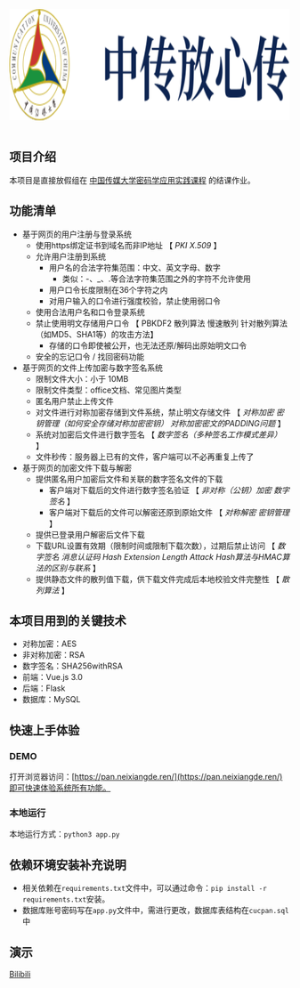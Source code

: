 <div align="center">  <img alt="Logo"  height="200" src="logo.svg"> <br> <br>

</div>


## 项目介绍

本项目是直接放假组在 [中国传媒大学密码学应用实践课程](https://c4pr1c3.github.io/cuc-wiki/ac.html) 的结课作业。



## 功能清单

- 基于网页的用户注册与登录系统
  - 使用https绑定证书到域名而非IP地址 【 *PKI* *X.509* 】
  - 允许用户注册到系统
    - 用户名的合法字符集范围：中文、英文字母、数字
      - 类似：-、_、.等合法字符集范围之外的字符不允许使用
    - 用户口令长度限制在36个字符之内
    - 对用户输入的口令进行强度校验，禁止使用弱口令
  - 使用合法用户名和口令登录系统
  - 禁止使用明文存储用户口令 【 PBKDF2 散列算法 慢速散列 针对散列算法（如MD5、SHA1等）的攻击方法】
    - 存储的口令即使被公开，也无法还原/解码出原始明文口令
  - 安全的忘记口令 / 找回密码功能
- 基于网页的文件上传加密与数字签名系统
  - 限制文件大小：小于 10MB
  - 限制文件类型：office文档、常见图片类型
  - 匿名用户禁止上传文件
  - 对文件进行对称加密存储到文件系统，禁止明文存储文件 【 *对称加密* *密钥管理（如何安全存储对称加密密钥）* *对称加密密文的PADDING问题* 】
  - 系统对加密后文件进行数字签名 【 *数字签名（多种签名工作模式差异）* 】
  - 文件秒传：服务器上已有的文件，客户端可以不必再重复上传了
- 基于网页的加密文件下载与解密
  - 提供匿名用户加密后文件和关联的数字签名文件的下载
    - 客户端对下载后的文件进行数字签名验证 【 *非对称（公钥）加密* *数字签名* 】
    - 客户端对下载后的文件可以解密还原到原始文件 【 *对称解密* *密钥管理* 】
  - 提供已登录用户解密后文件下载
  - 下载URL设置有效期（限制时间或限制下载次数），过期后禁止访问 【 *数字签名* *消息认证码* *Hash Extension Length Attack* *Hash算法与HMAC算法的区别与联系* 】
  - 提供静态文件的散列值下载，供下载文件完成后本地校验文件完整性 【 *散列算法* 】

## 本项目用到的关键技术

- 对称加密：AES
- 非对称加密：RSA
- 数字签名：SHA256withRSA
- 前端：Vue.js 3.0
- 后端：Flask
- 数据库：MySQL

## 快速上手体验

### DEMO

打开浏览器访问：[https://pan.neixiangde.ren/](https://pan.neixiangde.ren/)即可快速体验系统所有功能。

### 本地运行

本地运行方式：`python3 app.py`

## 依赖环境安装补充说明

- 相关依赖在`requirements.txt`文件中，可以通过命令：`pip install -r requirements.txt`安装。
- 数据库账号密码写在`app.py`文件中，需进行更改，数据库表结构在`cucpan.sql`中



## 演示

[Bilibili](https://www.bilibili.com/video/BV1eG41187mD/)